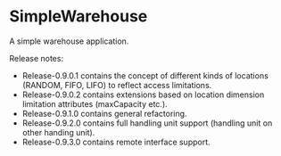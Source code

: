 # SimpleWarehouse

A simple warehouse application.

Release notes:

- Release-0.9.0.1 contains the concept of different kinds of locations (RANDOM, FIFO, LIFO) to reflect access limitations.
- Release-0.9.0.2 contains extensions based on location dimension limitation attributes (maxCapacity etc.).
- Release-0.9.1.0 contains general refactoring.
- Release-0.9.2.0 contains full handling unit support (handling unit on other handing unit).
- Release-0.9.3.0 contains remote interface support.
